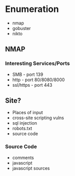 # Enumeration

- nmap
- gobuster
- nikto

## NMAP

### Interesting Services/Ports

- SMB - port 139
- http - port 80/8080/8000
- ssl/https - port 443

## Site?

- Places of input
- cross-site scripting vulns
- sql injection
- robots.txt
- source code

### Source Code

- comments
- javascript
- javascript sources
